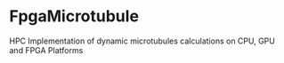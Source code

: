 # FpgaMicrotubule
HPC Implementation of dynamic microtubules calculations on CPU, GPU and FPGA Platforms
